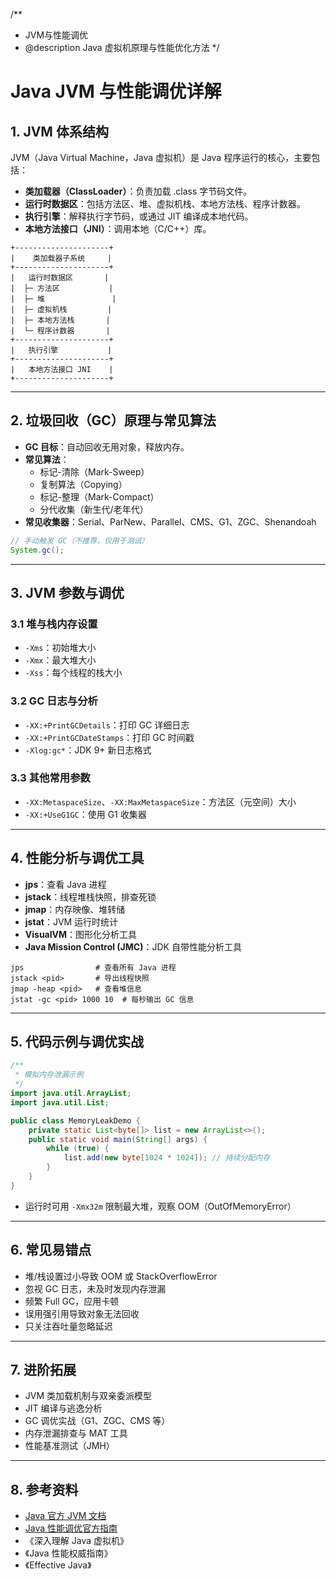 /**
 * JVM与性能调优
 * @description Java 虚拟机原理与性能优化方法
 */

# Java JVM 与性能调优详解

## 1. JVM 体系结构

JVM（Java Virtual Machine，Java 虚拟机）是 Java 程序运行的核心，主要包括：
- **类加载器（ClassLoader）**：负责加载 .class 字节码文件。
- **运行时数据区**：包括方法区、堆、虚拟机栈、本地方法栈、程序计数器。
- **执行引擎**：解释执行字节码，或通过 JIT 编译成本地代码。
- **本地方法接口（JNI）**：调用本地（C/C++）库。

```
+---------------------+
|    类加载器子系统     |
+---------------------+
|   运行时数据区       |
|  ├─ 方法区           |
|  ├─ 堆               |
|  ├─ 虚拟机栈         |
|  ├─ 本地方法栈       |
|  └─ 程序计数器       |
+---------------------+
|   执行引擎           |
+---------------------+
|   本地方法接口 JNI    |
+---------------------+
```

---

## 2. 垃圾回收（GC）原理与常见算法

- **GC 目标**：自动回收无用对象，释放内存。
- **常见算法**：
  - 标记-清除（Mark-Sweep）
  - 复制算法（Copying）
  - 标记-整理（Mark-Compact）
  - 分代收集（新生代/老年代）
- **常见收集器**：Serial、ParNew、Parallel、CMS、G1、ZGC、Shenandoah

```java
// 手动触发 GC（不推荐，仅用于测试）
System.gc();
```

---

## 3. JVM 参数与调优

### 3.1 堆与栈内存设置
- `-Xms`：初始堆大小
- `-Xmx`：最大堆大小
- `-Xss`：每个线程的栈大小

### 3.2 GC 日志与分析
- `-XX:+PrintGCDetails`：打印 GC 详细日志
- `-XX:+PrintGCDateStamps`：打印 GC 时间戳
- `-Xlog:gc*`：JDK 9+ 新日志格式

### 3.3 其他常用参数
- `-XX:MetaspaceSize`、`-XX:MaxMetaspaceSize`：方法区（元空间）大小
- `-XX:+UseG1GC`：使用 G1 收集器

---

## 4. 性能分析与调优工具

- **jps**：查看 Java 进程
- **jstack**：线程堆栈快照，排查死锁
- **jmap**：内存映像、堆转储
- **jstat**：JVM 运行时统计
- **VisualVM**：图形化分析工具
- **Java Mission Control (JMC)**：JDK 自带性能分析工具

```shell
jps                # 查看所有 Java 进程
jstack <pid>       # 导出线程快照
jmap -heap <pid>   # 查看堆信息
jstat -gc <pid> 1000 10  # 每秒输出 GC 信息
```

---

## 5. 代码示例与调优实战

```java
/**
 * 模拟内存泄漏示例
 */
import java.util.ArrayList;
import java.util.List;

public class MemoryLeakDemo {
    private static List<byte[]> list = new ArrayList<>();
    public static void main(String[] args) {
        while (true) {
            list.add(new byte[1024 * 1024]); // 持续分配内存
        }
    }
}
```

- 运行时可用 `-Xmx32m` 限制最大堆，观察 OOM（OutOfMemoryError）

---

## 6. 常见易错点
- 堆/栈设置过小导致 OOM 或 StackOverflowError
- 忽视 GC 日志，未及时发现内存泄漏
- 频繁 Full GC，应用卡顿
- 误用强引用导致对象无法回收
- 只关注吞吐量忽略延迟

---

## 7. 进阶拓展
- JVM 类加载机制与双亲委派模型
- JIT 编译与逃逸分析
- GC 调优实战（G1、ZGC、CMS 等）
- 内存泄漏排查与 MAT 工具
- 性能基准测试（JMH）

---

## 8. 参考资料
- [Java 官方 JVM 文档](https://docs.oracle.com/javase/specs/jvms/se17/html/index.html)
- [Java 性能调优官方指南](https://docs.oracle.com/javase/8/docs/technotes/guides/vm/performance-enhancements-7.html)
- 《深入理解 Java 虚拟机》
- 《Java 性能权威指南》
- 《Effective Java》
